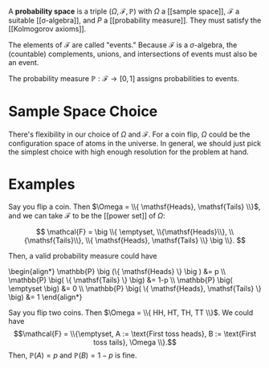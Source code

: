 A **probability space** is a triple $(\Omega, \mathcal{F}, \mathbb{P})$ with $\Omega$ a [[sample space]], $\mathcal{F}$ a suitable [[σ-algebra]], and $P$ a [[probability measure]]. They must satisfy the [[Kolmogorov axioms]].

The elements of $\mathcal{F}$ are called "events." Because $\mathcal{F}$ is a $\sigma$-algebra, the (countable) complements, unions, and intersections of events must also be an event.

The probability measure $\mathbb{P}: \mathcal{F} \to [0,1]$ assigns probabilities to events.

# Sample Space Choice

There's flexibility in our choice of $\Omega$ and $\mathcal{F}$. For a coin flip, $\Omega$ could be the configuration space of atoms in the universe. In general, we should just pick the simplest choice with high enough resolution for the problem at hand.

# Examples

Say you flip a coin. Then $\Omega = \\{ \mathsf{Heads}, \mathsf{Tails} \\}$, and we can take $\mathcal{F}$ to be the [[power set]] of $\Omega$:

$$
\mathcal{F} = \big \\{ \emptyset, \\{\mathsf{Heads}\\}, \\{\mathsf{Tails}\\}, \\{ \mathsf{Heads}, \mathsf{Tails} \\} \big \\}.
$$

Then, a valid probability measure could have

\begin{align\*}
\mathbb{P} \big (\\{ \mathsf{Heads} \\} \big ) &= p \\\\
\mathbb{P} \big( \\{ \mathsf{Tails} \\} \big) &= 1-p \\\\
\mathbb{P} \big( \emptyset \big) &= 0 \\\\
\mathbb{P} \big( \\{ \mathsf{Heads}, \mathsf{Tails} \\} \big) &= 1
\end{align\*}

Say you flip two coins. Then $\Omega = \\{ HH, HT, TH, TT \\}$. We could have $$\mathcal{F} = \\{\emptyset, A := \text{First toss heads}, B := \text{First toss tails}, \Omega \\}.$$ Then, $\mathbb{P}(A) = p$ and $\mathbb{P}(B) = 1-p$ is fine.